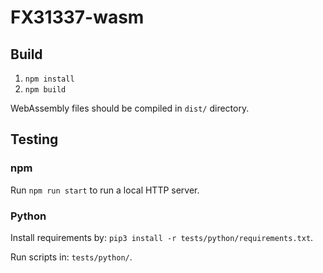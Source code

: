 # FX31337-wasm

## Build

1. `npm install`
1. `npm build`

WebAssembly files should be compiled in `dist/` directory.

## Testing

### npm

Run `npm run start` to run a local HTTP server.

### Python

Install requirements by: `pip3 install -r tests/python/requirements.txt`.

Run scripts in: `tests/python/`.
